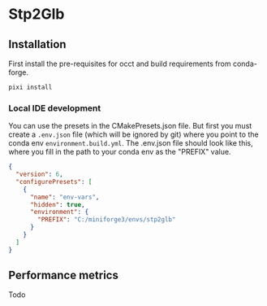 # Stp2Glb

## Installation

First install the pre-requisites for occt and build requirements from conda-forge.

```bash
pixi install
```

### Local IDE development

You can use the presets in the CMakePresets.json file. 
But first you must create a `.env.json` file (which will be ignored by git) where you point to 
the conda env `environment.build.yml`. The .env.json file should look like this,
where you fill in the path to your conda env as the "PREFIX" value.

```json
{
  "version": 6,
  "configurePresets": [
    {
      "name": "env-vars",
      "hidden": true,
      "environment": {
        "PREFIX": "C:/miniforge3/envs/stp2glb"
      }
    }
  ]
}
```


## Performance metrics
Todo
